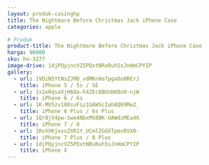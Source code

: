 ```yaml
---
layout: produk-casinghp
title: The Nightmare Before Christmas Jack iPhone Case
categories: apple

# Produk
product-title: The Nightmare Before Christmas Jack iPhone Case
harga: 90000
sku: hn-3277
image-drive: 1djPQyjncVZ5PDxtNRxRuh5sJnHmCPYIP
gallery:
  - url: 1VDiN5YtNsZJM8_vdMKnHaTpgaOo8RErJ
    title: iPhone 5 / 5s / SE
  - url: 1x1e0qsaXjH6Oa-h42Ec6BUnbK0oO-njW
    title: iPhone 6 / 6s
  - url: 1K-MV5zv188suFiz1GAWScIahAQ69Mw2_
    title: iPhone 6 Plus / 6s Plus
  - url: 1Qr8jV4pw-Swe4NbxMS8BK-UAWdzMEa4X
    title: iPhone 7 / 8
  - url: 1RvVXKjxvsZXR1Y_UCmlZGG6TpmsRVX0-
    title: iPhone 7 Plus / 8 Plus
  - url: 1djPQyjncVZ5PDxtNRxRuh5sJnHmCPYIP
    title: iPhone X
---
```

